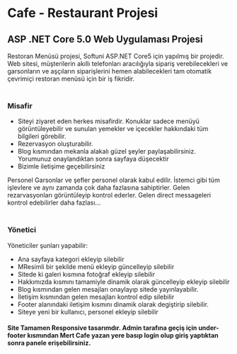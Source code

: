 <h1>Cafe - Restaurant Projesi</h1>

<h2>ASP .NET Core 5.0 Web Uygulaması Projesi</h2>

Restoran Menüsü projesi, Softuni ASP.NET Core5 için yapılmış bir projedir. Web sitesi, müşterilerin akıllı telefonları aracılığıyla sipariş verebilecekleri ve garsonların ve aşçıların siparişlerini hemen alabilecekleri tam otomatik çevrimiçi restoran menüsü için bir iş fikridir.</p>

<h3><br>Misafir<br></h3>
<ul>
  <li>Siteyi ziyaret eden herkes misafirdir. Konuklar sadece menüyü görüntüleyebilir ve sunulan yemekler ve içecekler hakkındaki tüm bilgileri görebilir.</li>
  <li>Rezervasyon oluşturabilir.</li>
  <li>Blog kısmından  mekanla alakalı güzel şeyler paylaşabilirsiniz. Yorumunuz onaylandıktan sonra sayfaya düşecektir</li>
  <li>Bizimle iletişime geçebilirsiniz</li>
</ul>


<p>Personel
Garsonlar ve şefler personel olarak kabul edilir. İstemci gibi tüm işlevlere ve aynı zamanda çok daha fazlasına sahiptirler. Gelen rezarvasyonları görüntüleyip kontrol ederler. Gelen direct messageleri kontrol edebilirler daha fazlası...</p>


<h3><br>Yönetici<br></h3>
<p>Yöneticiler şunları yapabilir:</p>
<ul>
  <li>Ana sayfaya kategori ekleyip silebilir</li>
  <li>MResimli bir şekilde menü ekleyip güncelleyip silebilir</li>
  <li>Sitede ki galeri kısmına fotoğraf ekleyip silebilir</li>
  <li>Hakkımızda kısmını tamamiyle dinamik olarak güncelleyip ekleyip silebilir</li>
  <li>Blog kısmından gelen mesajları onaylayıp sitede yayınlayabilir.</li>
  <li>İletişim kısmından gelen mesajları kontrol edip silebilir</li>
  <li>Footer alanındaki iletişim kısmını dinamik olarak degiştirip silebilir.</li>  
  <li>Siteye yeni bir kullanıcı, personel ekleyip silebilir </li>
</ul>

<h4>Site Tamamen Responsive tasarımdır. Admin tarafına geçiş için under-footer kısmından Mert Cafe yazan yere basıp login olup giriş yaptıktan sonra panele erişebilirsiniz.</h4>
